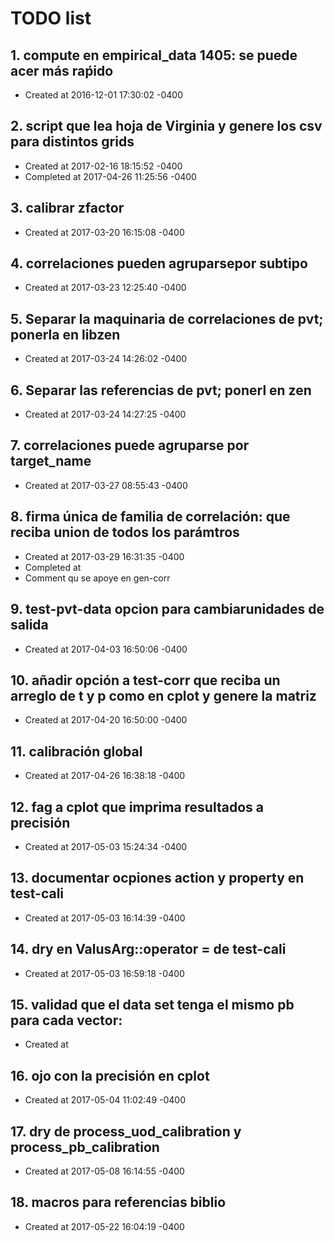 # TODO list
## 1. compute en empirical_data 1405: se puede acer más raṕido
- Created at   2016-12-01 17:30:02 -0400

## 2. script que lea hoja de Virginia y genere los csv para distintos grids
- Created at   2017-02-16 18:15:52 -0400
- Completed at 2017-04-26 11:25:56 -0400

## 3. calibrar zfactor
- Created at   2017-03-20 16:15:08 -0400

## 4. correlaciones pueden agruparsepor subtipo
- Created at   2017-03-23 12:25:40 -0400

## 5. Separar la maquinaria de correlaciones de pvt; ponerla en libzen
- Created at   2017-03-24 14:26:02 -0400

## 6. Separar las referencias de pvt; ponerl en zen
- Created at   2017-03-24 14:27:25 -0400

## 7. correlaciones puede agruparse por target_name
- Created at   2017-03-27 08:55:43 -0400

## 8. firma única de familia de correlación: que reciba union de todos los parámtros
- Created at   2017-03-29 16:31:35 -0400
- Completed at 
- Comment      qu se apoye en gen-corr

## 9. test-pvt-data opcion para cambiarunidades de salida
- Created at   2017-04-03 16:50:06 -0400

## 10. añadir opción a test-corr que reciba un arreglo de t y p como en cplot y genere la matriz
- Created at   2017-04-20 16:50:00 -0400

## 11. calibración global
- Created at   2017-04-26 16:38:18 -0400

## 12. fag a cplot que imprima resultados a precisión
- Created at   2017-05-03 15:24:34 -0400

## 13. documentar ocpiones action y property en test-cali
- Created at   2017-05-03 16:14:39 -0400

## 14. dry en ValusArg::operator = de test-cali
- Created at   2017-05-03 16:59:18 -0400

## 15. validad que el data set tenga el mismo pb para cada vector: 
- Created at   

## 16. ojo con la precisión en cplot
- Created at   2017-05-04 11:02:49 -0400

## 17. dry de process_uod_calibration y process_pb_calibration
- Created at   2017-05-08 16:14:55 -0400

## 18. macros para referencias biblio
- Created at   2017-05-22 16:04:19 -0400

